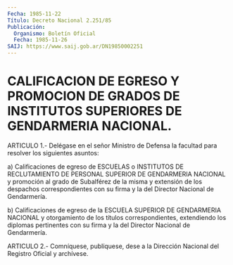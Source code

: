 ```yaml
---
Fecha: 1985-11-22
Título: Decreto Nacional 2.251/85
Publicación:
  Organismo: Boletín Oficial
  Fecha: 1985-11-26
SAIJ: https://www.saij.gob.ar/DN19850002251
---
```

# CALIFICACION DE EGRESO Y PROMOCION DE GRADOS DE INSTITUTOS SUPERIORES DE GENDARMERIA NACIONAL.

<a id="1"></a>
ARTICULO  1.-  Delégase en el señor Ministro de Defensa la facultad para resolver los siguientes asuntos:

a) Calificaciones de egreso de ESCUELAS o INSTITUTOS DE RECLUTAMIENTO  DE  PERSONAL  SUPERIOR  DE  GENDARMERIA  NACIONAL  y promoción al grado  de  Subalférez  de  la misma y extensión de los despachos correspondientes con su firma y  la del Director Nacional de Gendarmería.

b) Calificaciones de egreso de la ESCUELA SUPERIOR  DE  GENDARMERIA NACIONAL    y    otorgamiento   de  los  títulos  correspondientes, extendiendo  los  diplomas  pertinentes  con  su  firma  y  la  del Director Nacional de Gendarmería.

<a id="2"></a>
ARTICULO  2.-  Comníquese, publíquese, dese a la Dirección Nacional del Registro Oficial y archívese.